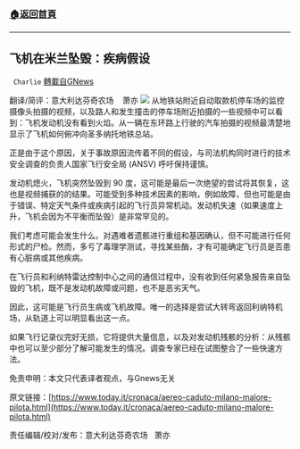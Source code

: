###  [:house:返回首頁](https://github.com/ourhimalayas/txt)
---


## 飞机在米兰坠毁：疾病假设
` Charlie` [轉載自GNews](https://gnews.org/zh-hans/1578581/)

翻译/简评：意大利达芬奇农场    萧亦
![](https://assets.gnews.org/wp-content/uploads/2021/10/10073.jpeg)
从地铁站附近自动取款机停车场的监控摄像头拍摄的视频，以及路人和发生撞击的停车场附近拍摄的一些视频中可以看到：飞机发动机没有看到火焰。从一辆在东环路上行驶的汽车拍摄的视频最清楚地显示了飞机如何俯冲向圣多纳托地铁总站。

正是由于这个原因，关于事故原因流传着不同的假设，与司法机构同时进行的技术安全调查的负责人国家飞行安全局 (ANSV) 呼吁保持谨慎。

发动机熄火，飞机突然坠毁到 90 度，这可能是最后一次绝望的尝试将其恢复，这也是视频捕获的的结果。可能受到多种技术因素的影响，例如故障，但也可能是由于错误、特定天气条件或疾病引起的飞行员异常机动。发动机失速（如果速度上升，飞机会因为不平衡而坠毁）是非常罕见的。

我们考虑可能会发生什么。对遇难者遗骸进行重组和基因确认，但不可能进行任何形式的尸检。然而，多亏了毒理学测试，寻找某些酶，才有可能确定飞行员是否患有心脏病或其他疾病。

在飞行员和利纳特雷达控制中心之间的通信过程中，没有收到任何紧急报告来自坠毁的飞机，既不是发动机故障或问题，也不是恶劣天气。

因此，这可能是飞行员生病或飞机故障。唯一的选择是尝试大转弯返回利纳特机场，从轨道上可以明显看出这一点。

如果飞行记录仪完好无损，它将提供大量信息，以及对发动机残骸的分析：从残骸中也可以至少部分了解可能发生的情况。调查专家已经在试图整合了一些快速方法。

免责申明：本文只代表译者观点，与Gnews无关

原文链接：[https://www.today.it/cronaca/aereo-caduto-milano-malore-pilota.html](https://www.today.it/cronaca/aereo-caduto-milano-malore-pilota.html)

责任编辑/校对/发布：意大利达芬奇农场   萧亦
